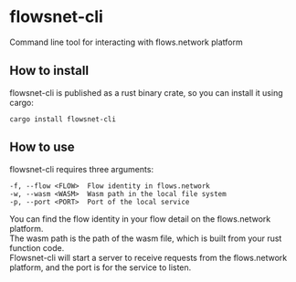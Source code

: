 # flowsnet-cli
Command line tool for interacting with flows.network platform

## How to install
flowsnet-cli is published as a rust binary crate, so you can install it using cargo:
```
cargo install flowsnet-cli
```

## How to use
flowsnet-cli requires three arguments:
```
-f, --flow <FLOW>  Flow identity in flows.network
-w, --wasm <WASM>  Wasm path in the local file system
-p, --port <PORT>  Port of the local service
```

You can find the flow identity in your flow detail on the flows.network platform.<br/>
The wasm path is the path of the wasm file, which is built from your rust function code.<br/>
Flowsnet-cli will start a server to receive requests from the flows.network platform, and the port is for the service to listen.
